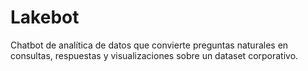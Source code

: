 # Lakebot
Chatbot de analítica de datos que convierte preguntas naturales en consultas, respuestas y visualizaciones sobre un dataset corporativo.
